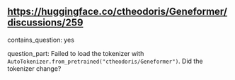 ## https://huggingface.co/ctheodoris/Geneformer/discussions/259

contains_question: yes

question_part: Failed to load the tokenizer with `AutoTokenizer.from_pretrained("ctheodoris/Geneformer")`. Did the tokenizer change?